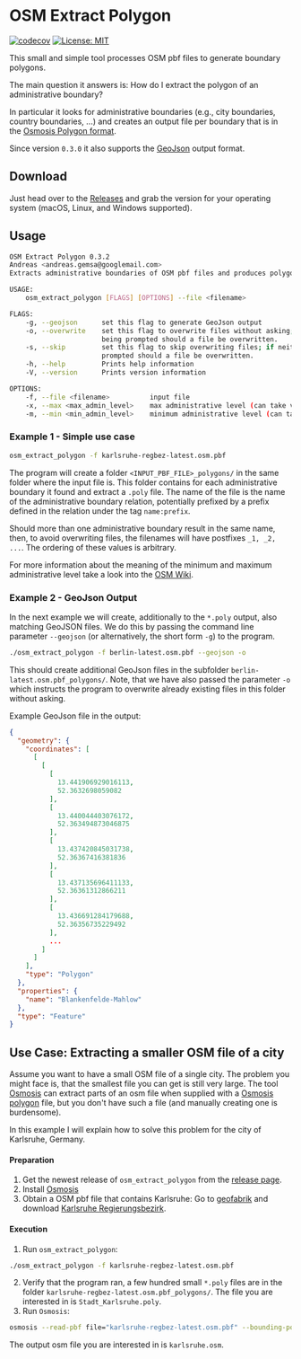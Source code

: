 # OSM Extract Polygon

[![codecov](https://codecov.io/gh/AndGem/osm_extract_polygon/branch/master/graph/badge.svg)](https://codecov.io/gh/AndGem/osm_extract_polygon)
[![License: MIT](https://img.shields.io/badge/License-MIT-yellow.svg)](https://opensource.org/licenses/MIT)

This small and simple tool processes OSM pbf files to generate boundary polygons.

The main question it answers is: How do I extract the polygon of an administrative boundary?

In particular it looks for administrative boundaries (e.g., city boundaries, country boundaries, ...) and creates an output file per boundary that is in the [Osmosis Polygon format](https://wiki.openstreetmap.org/wiki/Osmosis/Polygon_Filter_File_Format).

Since version `0.3.0` it also supports the [GeoJson](https://geojson.org/) output format.

## Download

Just head over to the [Releases](https://github.com/AndGem/osm_extract_polygon/releases) and grab the version for your operating system (macOS, Linux, and Windows supported).

## Usage

```sh
OSM Extract Polygon 0.3.2
Andreas <andreas.gemsa@googlemail.com>
Extracts administrative boundaries of OSM pbf files and produces polygon files compatible with Osmosis.

USAGE:
    osm_extract_polygon [FLAGS] [OPTIONS] --file <filename>

FLAGS:
    -g, --geojson      set this flag to generate GeoJson output
    -o, --overwrite    set this flag to overwrite files without asking; if neither this nor --skip is set the user is
                       being prompted should a file be overwritten.
    -s, --skip         set this flag to skip overwriting files; if neither this nor --overwrite is set the user is being
                       prompted should a file be overwritten.
    -h, --help         Prints help information
    -V, --version      Prints version information

OPTIONS:
    -f, --file <filename>          input file
    -x, --max <max_admin_level>    max administrative level (can take value from 1-11) [default: 8]
    -m, --min <min_admin_level>    minimum administrative level (can take value from 1-11) [default: 8]
```

### Example 1 - Simple use case

```sh
osm_extract_polygon -f karlsruhe-regbez-latest.osm.pbf
```

The program will create a folder `<INPUT_PBF_FILE>_polygons/` in the same folder where the input file is.
This folder contains for each administrative boundary it found and extract a `.poly` file.
The name of the file is the name of the administrative boundary relation, potentially prefixed by a prefix defined in the relation under the tag `name:prefix`.

Should more than one administrative boundary result in the same name, then, to avoid overwriting files, the filenames will have postfixes `_1, _2, ...`. The ordering of these values is arbitrary.

For more information about the meaning of the minimum and maximum administrative level take a look into the [OSM Wiki](https://wiki.openstreetmap.org/wiki/Tag:boundary%3Dadministrative).

### Example 2 - GeoJson Output

In the next example we will create, additionally to the `*.poly` output, also matching GeoJSON files. We do this by passing the command line parameter `--geojson` (or alternatively, the short form `-g`) to the program.

```sh
./osm_extract_polygon -f berlin-latest.osm.pbf --geojson -o
```

This should create additional GeoJson files in the subfolder `berlin-latest.osm.pbf_polygons/`. Note, that we have also passed the parameter `-o` which instructs the program to overwrite already existing files in this folder without asking.

Example GeoJson file in the output:

```json
{
  "geometry": {
    "coordinates": [
      [
        [
          [
            13.441906929016113,
            52.3632698059082
          ],
          [
            13.440044403076172,
            52.363494873046875
          ],
          [
            13.437420845031738,
            52.36367416381836
          ],
          [
            13.437135696411133,
            52.36361312866211
          ],
          [
            13.436691284179688,
            52.36356735229492
          ],
          ...
        ]
      ]
    ],
    "type": "Polygon"
  },
  "properties": {
    "name": "Blankenfelde-Mahlow"
  },
  "type": "Feature"
}
```

## Use Case: Extracting a smaller OSM file of a city

Assume you want to have a small OSM file of a single city.
The problem you might face is, that the smallest file you can get is still very large.
The tool [Osmosis](https://wiki.openstreetmap.org/wiki/Osmosis) can extract parts of an osm file when supplied with a [Osmosis polygon](https://wiki.openstreetmap.org/wiki/Osmosis/Polygon_Filter_File_Format) file, but you don't have such a file (and manually creating one is burdensome).

In this example I will explain how to solve this problem for the city of Karlsruhe, Germany.

#### Preparation

1. Get the newest release of `osm_extract_polygon` from the [release page](https://github.com/AndGem/osm_extract_polygon/releases).
1. Install [Osmosis](https://wiki.openstreetmap.org/wiki/Osmosis/Installation)
1. Obtain a OSM pbf file that contains Karlsruhe: Go to [geofabrik](http://download.geofabrik.de/europe/germany/baden-wuerttemberg.html) and download [Karlsruhe Regierungsbezirk](http://download.geofabrik.de/europe/germany/baden-wuerttemberg/karlsruhe-regbez-latest.osm.pbf).

#### Execution

1. Run `osm_extract_polygon`:

```sh
./osm_extract_polygon -f karlsruhe-regbez-latest.osm.pbf
```

2. Verify that the program ran, a few hundred small `*.poly` files are in the folder `karlsruhe-regbez-latest.osm.pbf_polygons/`. The file you are interested in is `Stadt_Karlsruhe.poly`.
3. Run `Osmosis`:

```sh
osmosis --read-pbf file="karlsruhe-regbez-latest.osm.pbf" --bounding-polygon file="karlsruhe-regbez-latest.osm.pbf_polygons/Stadt_Karlsruhe.poly" --write-xml file="karlsruhe.osm"
```

The output osm file you are interested in is `karlsruhe.osm`.
